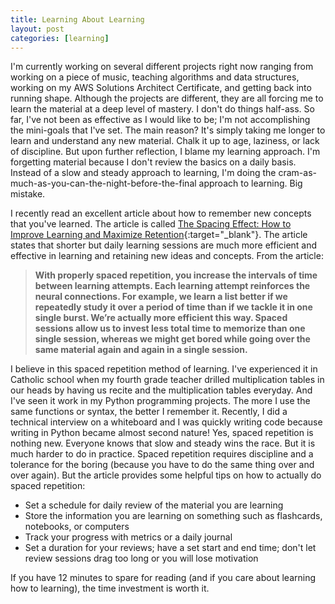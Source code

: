 ```yaml
---
title: Learning About Learning
layout: post
categories: [learning]
---
```


I'm currently working on several different projects right now ranging from working on a piece of music, teaching algorithms and data structures, working on my AWS Solutions Architect Certificate, and getting back into running shape. <!--more--> Although the projects are different, they are all forcing me to learn the material at a deep level of mastery. I don't do things half-ass. So far, I've not been as effective as I would like to be; I'm not accomplishing the mini-goals that I've set. The main reason? It's simply taking me longer to learn and understand any new material. Chalk it up to age, laziness, or lack of discipline. But upon further reflection, I blame my learning approach. I'm forgetting material because I don't review the basics on a daily basis. Instead of a slow and steady approach to learning, I'm doing the cram-as-much-as-you-can-the-night-before-the-final approach to learning. Big mistake.

<!--more-->

I recently read an excellent article about how to remember new concepts that you've learned. The article is called [The Spacing Effect: How to Improve Learning and Maximize Retention](https://fs.blog/2018/12/spacing-effect/){:target="_blank"}. The article states that shorter but daily learning sessions are much more efficient and effective in learning and retaining new ideas and concepts. From the article:

>**With properly spaced repetition, you increase the intervals of time between learning attempts. Each learning attempt reinforces the neural connections. For example, we learn a list better if we repeatedly study it over a period of time than if we tackle it in one single burst. We’re actually more efficient this way. Spaced sessions allow us to invest less total time to memorize than one single session, whereas we might get bored while going over the same material again and again in a single session.**

I believe in this spaced repetition method of learning. I've experienced it in Catholic school when my fourth grade teacher drilled multiplication tables in our heads by having us recite and the multiplication tables everyday. And I've seen it work in my Python programming projects. The more I use the same functions or syntax, the better I remember it. Recently, I did a technical interview on a whiteboard and I was quickly writing code because writing in Python became almost second nature! Yes, spaced repetition is nothing new. Everyone knows that slow and steady wins the race. But it is much harder to do in practice. Spaced repetition requires discipline and a tolerance for the boring (because you have to do the same thing over and over again). But the article provides some helpful tips on how to actually do spaced repetition:

* Set a schedule for daily review of the material you are learning
* Store the information you are learning on something such as flashcards, notebooks, or computers
* Track your progress with metrics or a daily journal
* Set a duration for your reviews; have a set start and end time; don't let review sessions drag too long or you will lose motivation 

If you have 12 minutes to spare for reading (and if you care about learning how to learning), the time investment is worth it.  
